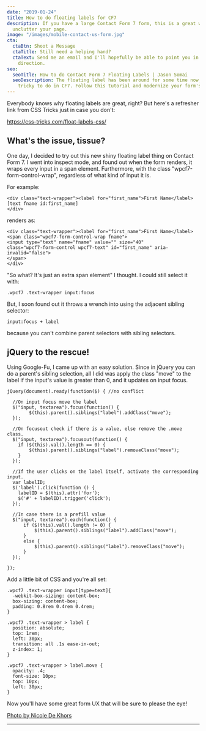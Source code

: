```yaml
---
date: "2019-01-24"
title: How to do floating labels for CF7
description: If you have a large Contact Form 7 form, this is a great way to
  unclutter your page.
image: "/images/mobile-contact-us-form.jpg"
cta:
  ctaBtn: Shoot a Message
  ctaTitle: Still need a helping hand?
  ctaText: Send me an email and I'll hopefully be able to point you in the right
    direction.
seo:
  seoTitle: How to do Contact Form 7 Floating Labels | Jason Somai
  seoDescription: The floating label has been around for some time now, but it's
    tricky to do in CF7. Follow this tutorial and modernize your form's UX.
---
```


Everybody knows why floating labels are great, right? But here's a refresher link from CSS Tricks just in case you don't:

https://css-tricks.com/float-labels-css/

## What's the issue, tissue?

One day, I decided to try out this new shiny floating label thing on Contact Form 7. I went into inspect mode, and found out when the form renders, it wraps every input in a span element. Furthermore, with the class "wpcf7-form-control-wrap", regardless of what kind of input it is.

For example:

```
<div class="text-wrapper"><label for="first_name">First Name</label>
[text fname id:first_name]
</div>
```

renders as:

```
<div class="text-wrapper"><label for="first_name">First Name</label>
<span class="wpcf7-form-control-wrap fname">
<input type="text" name="fname" value="" size="40"
class="wpcf7-form-control wpcf7-text" id="first_name" aria-invalid="false">
</span>
</div>
```

"So what? It's just an extra span element" I thought. I could still select it with:

```
.wpcf7 .text-wrapper input:focus
```

But, I soon found out it throws a wrench into using the adjacent sibling selector:

```
input:focus + label
```

because you can't combine parent selectors with sibling selectors.

## jQuery to the rescue!

Using Google-Fu, I came up with an easy solution. Since in jQuery you can do a parent's sibling selection, all I did was apply the class "move" to the label if the input's value is greater than 0, and it updates on input focus.

```
jQuery(document).ready(function($) { //no conflict

  //On input focus move the label
  $("input, textarea").focus(function() {
        $(this).parent().siblings("label").addClass("move");
  });

  //On focusout check if there is a value, else remove the .move class.
  $("input, textarea").focusout(function() {
    if ($(this).val().length == 0) {
        $(this).parent().siblings("label").removeClass("move");
    }
  });

  //If the user clicks on the label itself, activate the corresponding input.
  var labelID;
  $('label').click(function () {
    labelID = $(this).attr('for');
    $('#' + labelID).trigger('click');
  });

  //In case there is a prefill value
  $("input, textarea").each(function() {
      if ($(this).val().length != 0) {
          $(this).parent().siblings("label").addClass("move");
      }
      else {
          $(this).parent().siblings("label").removeClass("move");
      }
  });

});
```

Add a little bit of CSS and you're all set:

```
.wpcf7 .text-wrapper input[type=text]{
  -webkit-box-sizing: content-box;
  box-sizing: content-box;
  padding: 0.8rem 0.4rem 0.4rem;
}

.wpcf7 .text-wrapper > label {
  position: absolute;
  top: 1rem;
  left: 30px;
  transition: all .1s ease-in-out;
  z-index: 1;
}

.wpcf7 .text-wrapper > label.move {
  opacity: .4;
  font-size: 10px;
  top: 10px;
  left: 30px;
}
```

Now you'll have some great form UX that will be sure to please the eye!

[Photo by Nicole De Khors](https://burst.shopify.com/@ndekhors?utm_campaign=photo_credit&utm_content=Free+Stock+Photo+of+Mobile+Contact+Us+Form+%E2%80%94+HD+Images&utm_medium=referral&utm_source=credit)

---
